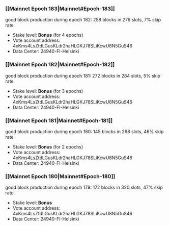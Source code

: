 ### [[Mainnet Epoch 183|Mainnet#Epoch-183]]
good block production during epoch 182: 258 blocks in 276 slots, 7% skip rate
* Stake level: **Bonus** (for 4 epochs)
* Vote account address: 4xKms4LsZtdLGusKLdr2haHLGKJ78SLiKcwU8N5GuS46
* Data Center: 24940-FI-Helsinki
### [[Mainnet Epoch 182|Mainnet#Epoch-182]]
good block production during epoch 181: 272 blocks in 284 slots, 5% skip rate
* Stake level: **Bonus** (for 3 epochs)
* Vote account address: 4xKms4LsZtdLGusKLdr2haHLGKJ78SLiKcwU8N5GuS46
* Data Center: 24940-FI-Helsinki
### [[Mainnet Epoch 181|Mainnet#Epoch-181]]
good block production during epoch 180: 145 blocks in 268 slots, 46% skip rate
* Stake level: **Bonus** (for 2 epochs)
* Vote account address: 4xKms4LsZtdLGusKLdr2haHLGKJ78SLiKcwU8N5GuS46
* Data Center: 24940-FI-Helsinki
### [[Mainnet Epoch 180|Mainnet#Epoch-180]]
good block production during epoch 179: 172 blocks in 320 slots, 47% skip rate
* Stake level: **Bonus**
* Vote account address: 4xKms4LsZtdLGusKLdr2haHLGKJ78SLiKcwU8N5GuS46
* Data Center: 24940-FI-Helsinki